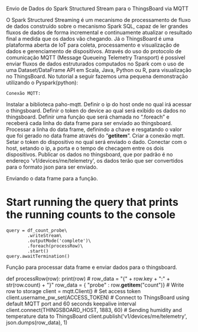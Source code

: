 Envio de Dados do Spark Structured Stream para o ThingsBoard via MQTT


O Spark Structured Streaming é um mecanismo de processamento de fluxo de dados construído sobre o mecanismo Spark SQL, capaz de ler grandes fluxos de dados de forma incremental e continuamente atualizar o resultado final a medida que os dados vão chegando. Já o ThingsBoard é uma plataforma aberta de IoT para coleta, processamento e visualização de dados e gerenciamento de dispositivos. Através do uso do protocolo de comunicação MQTT (Message Queueing Telemetry Transport) é possível enviar fluxos de dados estruturados computados no Spark com o uso de uma Dataset/DataFrame API em Scala, Java, Python ou R, para visualização no ThingsBoard. No tutorial a seguir fazemos uma pequena demonstração utilizando o Pyspark(python):

	Conexão MQTT:
	
Instalar a biblioteca paho-mqtt.
Definir o ip do host onde no qual irá acessar o thingsboard.
Definir o token do device ao qual será exibido os dados no thingsboard.
Definir uma função que será chamada no “.foreach” e receberá cada linha do data frame para ser enviado ao thingsboard.
Processar a linha do data frame, definindo a chave e resgatando o valor que foi gerado no data frame através do “__getitem__”.
Criar a conexão mqtt.
Setar o token do dispositivo no qual será enviado o dado.
Conectar com o host, setando o ip, a porta e o tempo de checagem entre os dois dispositivos.
Publicar os dados no thingsboard, que por padrão é no endereço 'v1/devices/me/telemetry', os dados terão que ser convertidos para o formato json para ser enviado.








Enviando o data frame para a função.
# Start running the query that prints the running counts to the console
    query = df_count_probe\
        	.writeStream\
        	.outputMode('complete')\
        	.foreach(processRow)\
        	.start()
    query.awaitTermination()

Função para processar data frame e enviar dados para o thingsboard.

def processRow(row):
    print(row)
    # row_data = "{" + row.key + ":" + str(row.count) + "}"
    row_data = { "probe" : row.__getitem__("count")}
    # Write row to storage
    client = mqtt.Client()
    # Set access token
    client.username_pw_set(ACCESS_TOKEN)
    # Connect to ThingsBoard using default MQTT port and 60 seconds keepalive interval
    client.connect(THINGSBOARD_HOST, 1883, 60)
    # Sending humidity and temperature data to ThingsBoard
    client.publish('v1/devices/me/telemetry', json.dumps(row_data), 1)
